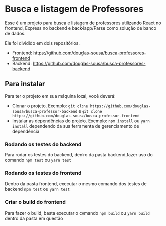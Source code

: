 # Busca e listagem de Professores

Esse é um projeto para busca e listagem de professores utilizando React no frontend, Express no backend 
e back4app/Parse como solução de banco de dados.

Ele foi dividido em dois repositórios.
- Frontend: https://github.com/douglas-sousa/busca-professores-frontend
- Backend: https://github.com/douglas-sousa/busca-professores-backend

## Para instalar

Para ter o projeto em sua máquina local, você deverá:

- Clonar o projeto. Exemplo: `git clone https://github.com/douglas-sousa/busca-professor-backend` e `git clone https://github.com/douglas-sousa/busca-professor-frontend`
- Instalar as dependências do projeto. Exemplo: `npm install` ou `yarn install` dependendo da sua ferramenta de gerenciamento de dependência

### Rodando os testes do backend

Para rodar os testes do backend, dentro da pasta backend,fazer uso do comando `npm test` ou `yarn test`

### Rodando os testes do frontend

Dentro da pasta frontend, executar o mesmo comando dos testes de backend `npm test` ou `yarn test`

### Criar o build do frontend

Para fazer o build, basta executar o comando `npm build` ou `yarn build` dentro da pasta em questão